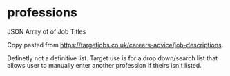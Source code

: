 # professions
JSON Array of of Job Titles

Copy pasted from https://targetjobs.co.uk/careers-advice/job-descriptions.

Definetly not a definitive list.  Target use is for a drop down/search list that allows user to manually enter another profession if theirs isn't listed.